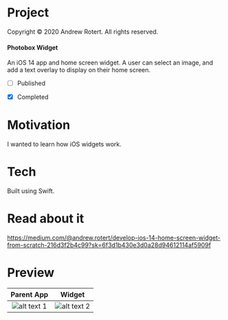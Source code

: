 # Project
Copyright © 2020 Andrew Rotert. All rights reserved.
#### Photobox Widget
An iOS 14 app and home screen widget. A user can select an image, and add a text overlay to display on their home screen.  

- [ ] Published
- [x] Completed


# Motivation
I wanted to learn how iOS widgets work. 

# Tech
Built using Swift.

# Read about it
https://medium.com/@andrew.rotert/develop-ios-14-home-screen-widget-from-scratch-216d3f2b4c99?sk=6f3d1b430e3d0a28d94612114af5909f

# Preview
Parent App                 |  Widget
:-------------------------:|:-------------------------:
![alt text 1](https://github.com/ajrotert/iOSWidget/blob/master/ios-gif-widget.gif?raw=true)  |   ![alt text 2](https://github.com/ajrotert/iOSWidget/blob/master/ios-png-widget.png?raw=true)
